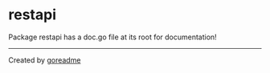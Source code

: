 # restapi

Package restapi has a doc.go file at its root for documentation!


---

Created by [goreadme](https://github.com/apps/goreadme)
